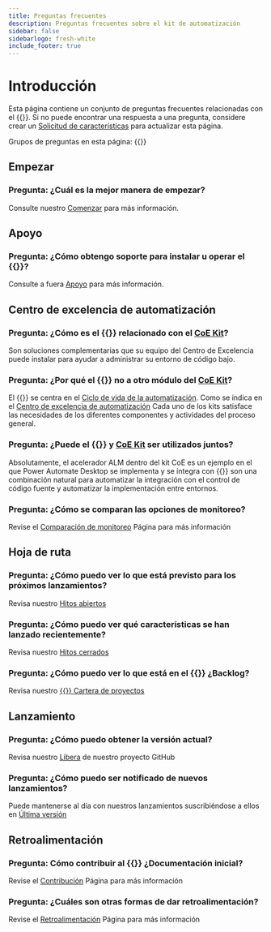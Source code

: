 ```yaml
---
title: Preguntas frecuentes
description: Preguntas frecuentes sobre el kit de automatización
sidebar: false
sidebarlogo: fresh-white
include_footer: true
---
```

# Introducción

Esta página contiene un conjunto de preguntas frecuentes relacionadas con el {{<product-name>}}. Si no puede encontrar una respuesta a una pregunta, considere crear un [Solicitud de características](https://github.com/microsoft/powercat-automation-kit/issues/new/choose) para actualizar esta página.

Grupos de preguntas en esta página:
{{<toc>}}

## Empezar

### **Pregunta:** ¿Cuál es la mejor manera de empezar?

Consulte nuestro [Comenzar](/es/get-started) para más información.

## Apoyo

### **Pregunta:** ¿Cómo obtengo soporte para instalar u operar el {{<product-name>}}?

Consulte a fuera [Apoyo](/es/support) para más información.

## Centro de excelencia de automatización

### **Pregunta:** ¿Cómo es el {{<product-name>}} relacionado con el [CoE Kit](https://learn.microsoft.com/power-platform/guidance/coe/starter-kit)?

Son soluciones complementarias que su equipo del Centro de Excelencia puede instalar para ayudar a administrar su entorno de código bajo.

### **Pregunta:** ¿Por qué el {{<product-name>}} no a otro módulo del [CoE Kit](https://learn.microsoft.com/power-platform/guidance/coe/starter-kit)?

El {{<product-name>}} se centra en el [Ciclo de vida de la automatización](https://learn.microsoft.com/power-automate/guidance/automation-kit/overview/automation-coe-strategy#automation-lifecycle). Como se indica en el [Centro de excelencia de automatización](https://learn.microsoft.com/power-automate/guidance/automation-kit/overview/automation-coe-strategy#automation-center-of-excellence) Cada uno de los kits satisface las necesidades de los diferentes componentes y actividades del proceso general.

### **Pregunta:** ¿Puede el {{<product-name>}} y [CoE Kit](https://learn.microsoft.com/power-platform/guidance/coe/starter-kit) ser utilizados juntos?

Absolutamente, el acelerador ALM dentro del kit CoE es un ejemplo en el que Power Automate Desktop se implementa y se integra con {{<product-name>}} son una combinación natural para automatizar la integración con el control de código fuente y automatizar la implementación entre entornos.

### **Pregunta:** ¿Cómo se comparan las opciones de monitoreo?

Revise el [Comparación de monitoreo](/es/monitoring-compare) Página para más información

## Hoja de ruta

### **Pregunta:** ¿Cómo puedo ver lo que está previsto para los próximos lanzamientos?

Revisa nuestro [Hitos abiertos](https://github.com/microsoft/powercat-automation-kit/milestones?state=open)

### **Pregunta:** ¿Cómo puedo ver qué características se han lanzado recientemente?

Revisa nuestro [Hitos cerrados](https://github.com/microsoft/powercat-automation-kit/milestones?state=closed)

### **Pregunta:** ¿Cómo puedo ver lo que está en el {{<product-name>}} ¿Backlog?

Revisa nuestro [{{<product-name>}} Cartera de proyectos](https://aka.ms/ak4pp/backlog)

## Lanzamiento

### **Pregunta:** ¿Cómo puedo obtener la versión actual?

Revisa nuestro [Libera](https://github.com/microsoft/powercat-automation-kit/releases) de nuestro proyecto GitHub

### **Pregunta:** ¿Cómo puedo ser notificado de nuevos lanzamientos?

Puede mantenerse al día con nuestros lanzamientos suscribiéndose a ellos en [Última versión](https://github.com/microsoft/powercat-automation-kit#latest-release)

## Retroalimentación

### **Pregunta:** Cómo contribuir al {{<product-name>}} ¿Documentación inicial?

Revise el [Contribución](/es/contribution) Página para más información

### **Pregunta:** ¿Cuáles son otras formas de dar retroalimentación?

Revise el [Retroalimentación](/es/contribution/feedback) Página para más información

